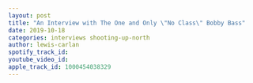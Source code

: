 ```yaml
---
layout: post
title: "An Interview with The One and Only \"No Class\" Bobby Bass"
date: 2019-10-18
categories: interviews shooting-up-north
author: lewis-carlan
spotify_track_id: 
youtube_video_id: 
apple_track_id: 1000454038329
---
```

